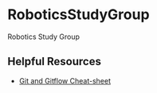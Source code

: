 # RoboticsStudyGroup
Robotics Study Group

## Helpful Resources
* [Git and Gitflow Cheat-sheet](https://github.com/arslanbilal/git-cheat-sheet)
